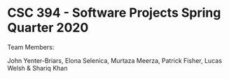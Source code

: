 <h1>CSC 394 - Software Projects
Spring Quarter 2020</h1>

Team Members:

John Yenter-Briars,
Elona Selenica,
Murtaza Meerza,
Patrick Fisher,
Lucas Welsh
& Shariq Khan


